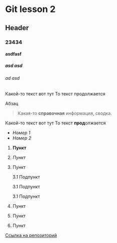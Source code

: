 # Git lesson 2
## Header
### 23434
#### asdfasf
##### asd asd 
###### ad asd 

Какой-то текст вот тут
То текст продолжается

Абзац

> Какая-то **справочная** информация, сводка.

Какой-то текст вот тут
То текст **прод**олжается

* *Номер 1*
* _Номер 2_

1. __Пункт__
2. *Пункт*
3. Пункт

    3.1 Подпункт

    3.1 Подпункт

    3.1 Подпункт
4. Пункт
5. Пункт
6. Пункт

[Ссылка на репозиторий](folder)